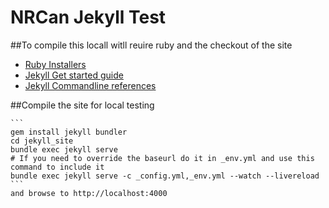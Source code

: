 # NRCan Jekyll Test

##To compile this locall witll reuire ruby and the checkout of the site
 - [Ruby Installers](https://rubyinstaller.org/downloads/)
 - [Jekyll Get started guide](https://jekyllrb.com/docs/)
 - [Jekyll Commandline references](https://jekyllrb.com/docs/usage/)


##Compile the site for local testing

    ```
    gem install jekyll bundler
    cd jekyll_site
    bundle exec jekyll serve
    # If you need to override the baseurl do it in _env.yml and use this command to include it
    bundle exec jekyll serve -c _config.yml,_env.yml --watch --livereload
    ```
    and browse to http://localhost:4000

